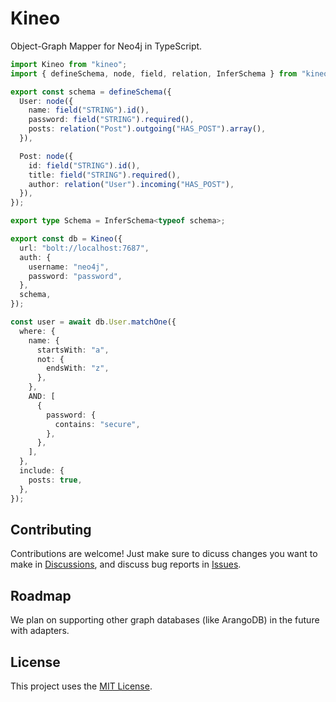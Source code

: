 # Kineo

Object-Graph Mapper for Neo4j in TypeScript.

```ts
import Kineo from "kineo";
import { defineSchema, node, field, relation, InferSchema } from "kineo/schema";

export const schema = defineSchema({
  User: node({
    name: field("STRING").id(),
    password: field("STRING").required(),
    posts: relation("Post").outgoing("HAS_POST").array(),
  }),

  Post: node({
    id: field("STRING").id(),
    title: field("STRING").required(),
    author: relation("User").incoming("HAS_POST"),
  }),
});

export type Schema = InferSchema<typeof schema>;

export const db = Kineo({
  url: "bolt://localhost:7687",
  auth: {
    username: "neo4j",
    password: "password",
  },
  schema,
});

const user = await db.User.matchOne({
  where: {
    name: {
      startsWith: "a",
      not: {
        endsWith: "z",
      },
    },
    AND: [
      {
        password: {
          contains: "secure",
        },
      },
    ],
  },
  include: {
    posts: true,
  },
});
```

## Contributing

Contributions are welcome! Just make sure to dicuss changes you want to make in [Discussions](https://github.com/trailfrost/kineo/discussions), and discuss bug reports in [Issues](https://github.com/trailfrost/kineo/issues).

## Roadmap

We plan on supporting other graph databases (like ArangoDB) in the future with adapters.

## License

This project uses the [MIT License](LICENSE).
